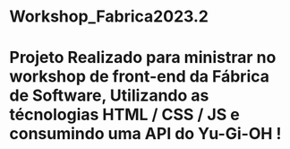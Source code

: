 # Workshop_Fabrica2023.2
<h1>Projeto Realizado para ministrar no workshop de front-end da Fábrica de Software, Utilizando as técnologias HTML / CSS / JS e consumindo uma API do Yu-Gi-OH !</h1>
